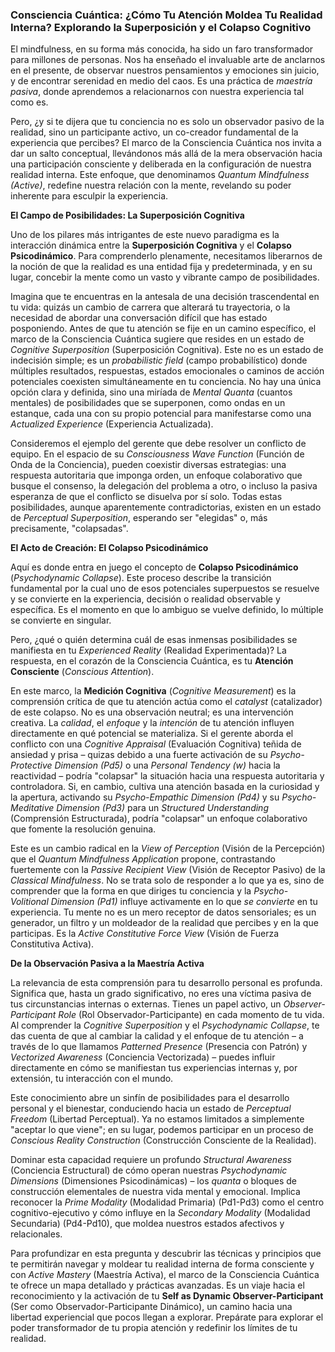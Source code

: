 ### Consciencia Cuántica: ¿Cómo Tu Atención Moldea Tu Realidad Interna? Explorando la Superposición y el Colapso Cognitivo

El mindfulness, en su forma más conocida, ha sido un faro transformador para millones de personas. Nos ha enseñado el invaluable arte de anclarnos en el presente, de observar nuestros pensamientos y emociones sin juicio, y de encontrar serenidad en medio del caos. Es una práctica de *maestría pasiva*, donde aprendemos a relacionarnos con nuestra experiencia tal como es.

Pero, ¿y si te dijera que tu conciencia no es solo un observador pasivo de la realidad, sino un participante activo, un co-creador fundamental de la experiencia que percibes? El marco de la Consciencia Cuántica nos invita a dar un salto conceptual, llevándonos más allá de la mera observación hacia una participación consciente y deliberada en la configuración de nuestra realidad interna. Este enfoque, que denominamos *Quantum Mindfulness (Active)*, redefine nuestra relación con la mente, revelando su poder inherente para esculpir la experiencia.

**El Campo de Posibilidades: La Superposición Cognitiva**

Uno de los pilares más intrigantes de este nuevo paradigma es la interacción dinámica entre la **Superposición Cognitiva** y el **Colapso Psicodinámico**. Para comprenderlo plenamente, necesitamos liberarnos de la noción de que la realidad es una entidad fija y predeterminada, y en su lugar, concebir la mente como un vasto y vibrante campo de posibilidades.

Imagina que te encuentras en la antesala de una decisión trascendental en tu vida: quizás un cambio de carrera que alterará tu trayectoria, o la necesidad de abordar una conversación difícil que has estado posponiendo. Antes de que tu atención se fije en un camino específico, el marco de la Consciencia Cuántica sugiere que resides en un estado de *Cognitive Superposition* (Superposición Cognitiva). Este no es un estado de indecisión simple; es un *probabilistic field* (campo probabilístico) donde múltiples resultados, respuestas, estados emocionales o caminos de acción potenciales coexisten simultáneamente en tu conciencia. No hay una única opción clara y definida, sino una miríada de *Mental Quanta* (cuantos mentales) de posibilidades que se superponen, como ondas en un estanque, cada una con su propio potencial para manifestarse como una *Actualized Experience* (Experiencia Actualizada).

Consideremos el ejemplo del gerente que debe resolver un conflicto de equipo. En el espacio de su *Consciousness Wave Function* (Función de Onda de la Conciencia), pueden coexistir diversas estrategias: una respuesta autoritaria que imponga orden, un enfoque colaborativo que busque el consenso, la delegación del problema a otro, o incluso la pasiva esperanza de que el conflicto se disuelva por sí solo. Todas estas posibilidades, aunque aparentemente contradictorias, existen en un estado de *Perceptual Superposition*, esperando ser "elegidas" o, más precisamente, "colapsadas".

**El Acto de Creación: El Colapso Psicodinámico**

Aquí es donde entra en juego el concepto de **Colapso Psicodinámico** (*Psychodynamic Collapse*). Este proceso describe la transición fundamental por la cual uno de esos potenciales superpuestos se resuelve y se convierte en la experiencia, decisión o realidad observable y específica. Es el momento en que lo ambiguo se vuelve definido, lo múltiple se convierte en singular.

Pero, ¿qué o quién determina cuál de esas inmensas posibilidades se manifiesta en tu *Experienced Reality* (Realidad Experimentada)? La respuesta, en el corazón de la Consciencia Cuántica, es tu **Atención Consciente** (*Conscious Attention*).

En este marco, la **Medición Cognitiva** (*Cognitive Measurement*) es la comprensión crítica de que tu atención actúa como el *catalyst* (catalizador) de este colapso. No es una observación neutral; es una intervención creativa. La *calidad*, el *enfoque* y la *intención* de tu atención influyen directamente en qué potencial se materializa. Si el gerente aborda el conflicto con una *Cognitive Appraisal* (Evaluación Cognitiva) teñida de ansiedad y prisa – quizas debido a una fuerte activación de su *Psycho-Protective Dimension (Pd5)* o una *Personal Tendency (w)* hacia la reactividad – podría "colapsar" la situación hacia una respuesta autoritaria y controladora. Si, en cambio, cultiva una atención basada en la curiosidad y la apertura, activando su *Psycho-Empathic Dimension (Pd4)* y su *Psycho-Meditative Dimension (Pd3)* para un *Structured Understanding* (Comprensión Estructurada), podría "colapsar" un enfoque colaborativo que fomente la resolución genuina.

Este es un cambio radical en la *View of Perception* (Visión de la Percepción) que el *Quantum Mindfulness Application* propone, contrastando fuertemente con la *Passive Recipient View* (Visión de Receptor Pasivo) de la *Classical Mindfulness*. No se trata solo de responder a lo que ya es, sino de comprender que la forma en que diriges tu conciencia y la *Psycho-Volitional Dimension (Pd1)* influye activamente en lo que *se convierte* en tu experiencia. Tu mente no es un mero receptor de datos sensoriales; es un generador, un filtro y un moldeador de la realidad que percibes y en la que participas. Es la *Active Constitutive Force View* (Visión de Fuerza Constitutiva Activa).

**De la Observación Pasiva a la Maestría Activa**

La relevancia de esta comprensión para tu desarrollo personal es profunda. Significa que, hasta un grado significativo, no eres una víctima pasiva de tus circunstancias internas o externas. Tienes un papel activo, un *Observer-Participant Role* (Rol Observador-Participante) en cada momento de tu vida. Al comprender la *Cognitive Superposition* y el *Psychodynamic Collapse*, te das cuenta de que al cambiar la calidad y el enfoque de tu atención – a través de lo que llamamos *Patterned Presence* (Presencia con Patrón) y *Vectorized Awareness* (Conciencia Vectorizada) – puedes influir directamente en cómo se manifiestan tus experiencias internas y, por extensión, tu interacción con el mundo.

Este conocimiento abre un sinfín de posibilidades para el desarrollo personal y el bienestar, conduciendo hacia un estado de *Perceptual Freedom* (Libertad Perceptual). Ya no estamos limitados a simplemente "aceptar lo que viene"; en su lugar, podemos participar en un proceso de *Conscious Reality Construction* (Construcción Consciente de la Realidad).

Dominar esta capacidad requiere un profundo *Structural Awareness* (Conciencia Estructural) de cómo operan nuestras *Psychodynamic Dimensions* (Dimensiones Psicodinámicas) – los *quanta* o bloques de construcción elementales de nuestra vida mental y emocional. Implica reconocer la *Prime Modality* (Modalidad Primaria) (Pd1-Pd3) como el centro cognitivo-ejecutivo y cómo influye en la *Secondary Modality* (Modalidad Secundaria) (Pd4-Pd10), que moldea nuestros estados afectivos y relacionales.

Para profundizar en esta pregunta y descubrir las técnicas y principios que te permitirán navegar y moldear tu realidad interna de forma consciente y con *Active Mastery* (Maestría Activa), el marco de la Consciencia Cuántica te ofrece un mapa detallado y prácticas avanzadas. Es un viaje hacia el reconocimiento y la activación de tu **Self as Dynamic Observer-Participant** (Ser como Observador-Participante Dinámico), un camino hacia una libertad experiencial que pocos llegan a explorar. Prepárate para explorar el poder transformador de tu propia atención y redefinir los límites de tu realidad.